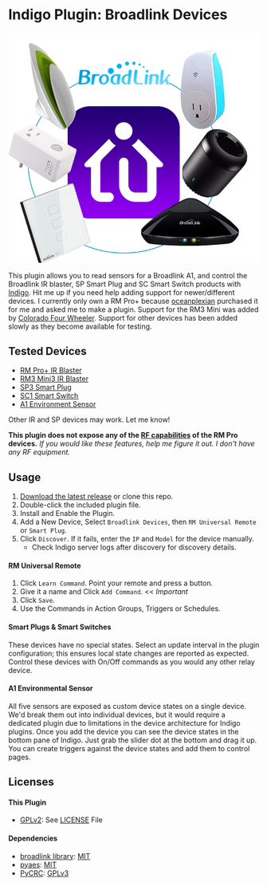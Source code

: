 # Indigo Plugin: Broadlink Devices

![Broadlink Plugin Logo](https://github.com/davidnewhall/indigo-broadlink/raw/master/broadlink.png)

This plugin allows you to read sensors for a Broadlink A1, and control the Broadlink
IR blaster, SP Smart Plug and SC Smart Switch products with [Indigo](https://www.indigodomo.com/).
Hit me up if you need help adding support for newer/different devices. I
currently only own a RM Pro+ because [oceanplexian](https://github.com/oceanplexian)
purchased it for me and asked me to make a plugin. Support for the RM3 Mini was added
by [Colorado Four Wheeler](https://github.com/colorado4wheeler). Support for other
devices has been added slowly as they become available for testing.

## Tested Devices

- [RM Pro+ IR Blaster](https://www.amazon.com/Broadlink-RM33-RM-Pro-Automation/dp/B078W1JVYK)
- [RM3 Mini3 IR Blaster](https://www.amazon.com/Broadlink-RM33-RM-Pro-Automation/dp/B078BCMZH6)
- [SP3 Smart Plug](https://www.amazon.com/BroadLink-Required-Control-Occupies-Assistant/dp/B01FDGO948)
- [SC1 Smart Switch](https://www.amazon.com/Broadlink-Controlled-Intelligent-Housewhole-Appliances/dp/B071VT5594)
- [A1 Environment Sensor](https://www.amazon.com/Broadlink-Environment-Intelligent-Evironment-Freshener/dp/B00ZPF9RAE)

Other IR and SP devices may work. Let me know!

**This plugin does not expose any of the [RF capabilities](https://github.com/mjg59/python-broadlink/issues/87)
of the RM Pro devices.** *If you would like these features, help me figure it out.
I don't have any RF equipment.*

## Usage

1. [Download the latest release](https://github.com/davidnewhall/indigo-broadlink/archive/latest.zip) or clone this repo.
1. Double-click the included plugin file.
1. Install and Enable the Plugin.
1. Add a New Device, Select `Broadlink Devices`, then `RM Universal Remote` or `Smart Plug`.
1. Click `Discover`. If it fails, enter the `IP` and `Model` for the device manually.
    - Check Indigo server logs after discovery for discovery details.

#### RM Universal Remote

1. Click `Learn Command`. Point your remote and press a button.
1. Give it a name and Click `Add Command`. << *Important*
1. Click `Save`.
1. Use the Commands in Action Groups, Triggers or Schedules.

#### Smart Plugs & Smart Switches

These devices have no special states. Select an update interval in the plugin
configuration; this ensures local state changes are reported as expected.
Control these devices with On/Off commands as you would any other relay device.

#### A1 Environmental Sensor

All five sensors are exposed as custom device states on a single device. We'd break
them out into individual devices, but it would require a dedicated plugin due to
limitations in the device architecture for Indigo plugins. Once you add the device
you can see the device states in the bottom pane of Indigo. Just grab the slider
dot at the bottom and drag it up. You can create triggers against the device states
and add them to control pages.

## Licenses

#### This Plugin

- [GPLv2](https://www.gnu.org/licenses/gpl-2.0.txt): See [LICENSE](LICENSE) File

#### Dependencies

- [broadlink library](https://github.com/mjg59/python-broadlink): [MIT](https://github.com/mjg59/python-broadlink/blob/master/LICENSE)
- [pyaes](https://github.com/ricmoo/pyaes/): [MIT](https://github.com/ricmoo/pyaes/blob/master/LICENSE.txt)
- [PyCRC](https://github.com/alexbutirskiy/PyCRC): [GPLv3](https://github.com/alexbutirskiy/PyCRC/blob/master/LICENSE)
